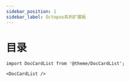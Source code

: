 ```yaml
---
sidebar_position: 1
sidebar_label: Octopus系列扩展板
---
```


# 目录
```mdx-code-block
import DocCardList from '@theme/DocCardList';

<DocCardList />
```

